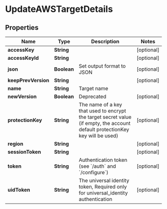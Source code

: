 

# UpdateAWSTargetDetails

## Properties

Name | Type | Description | Notes
------------ | ------------- | ------------- | -------------
**accessKey** | **String** |  |  [optional]
**accessKeyId** | **String** |  |  [optional]
**json** | **Boolean** | Set output format to JSON |  [optional]
**keepPrevVersion** | **String** |  |  [optional]
**name** | **String** | Target name | 
**newVersion** | **Boolean** | Deprecated |  [optional]
**protectionKey** | **String** | The name of a key that used to encrypt the target secret value (if empty, the account default protectionKey key will be used) |  [optional]
**region** | **String** |  |  [optional]
**sessionToken** | **String** |  |  [optional]
**token** | **String** | Authentication token (see &#x60;/auth&#x60; and &#x60;/configure&#x60;) |  [optional]
**uidToken** | **String** | The universal identity token, Required only for universal_identity authentication |  [optional]




